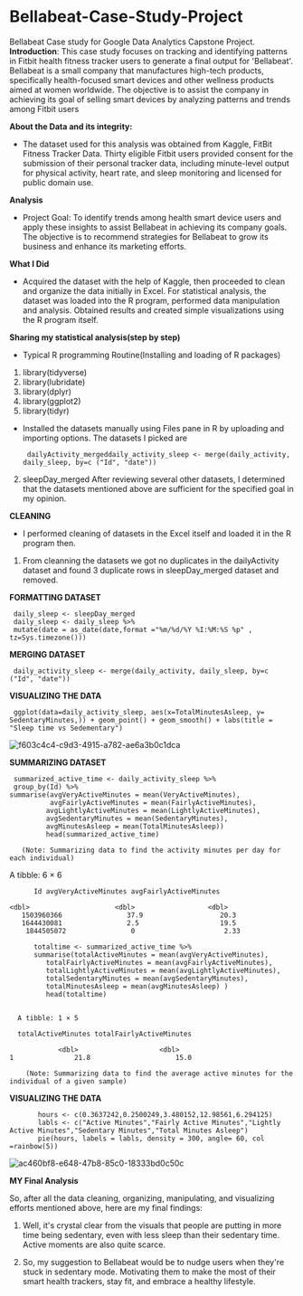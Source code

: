# Bellabeat-Case-Study-Project
Bellabeat Case study for Google Data Analytics Capstone Project.
 **Introduction**:
 This case study focuses on tracking and identifying patterns in Fitbit health fitness tracker users to generate a final output for 'Bellabeat'. Bellabeat is a small company that manufactures high-tech products, specifically health-focused smart devices and other wellness products aimed at women worldwide. The objective is to assist the company in achieving its goal of selling smart devices by analyzing patterns and trends among Fitbit users
 
 
 **About the Data and its integrity:**
 * The dataset used for this analysis was obtained from Kaggle, FitBit Fitness Tracker Data. Thirty eligible Fitbit users provided consent for the submission of their personal tracker data, including minute-level output for physical activity, heart rate, and sleep monitoring and licensed for public domain use.
 
 **Analysis**
 * Project Goal: To identify trends among health smart device users and apply these insights to assist Bellabeat in achieving its company goals. The objective is to recommend strategies for Bellabeat to grow its business and enhance its marketing efforts.
 
 **What I Did**
 * Acquired the dataset with the help of Kaggle, then proceeded to clean and organize the data initially in Excel. For statistical analysis, the dataset was loaded into the R program, performed data manipulation and analysis. Obtained results and created simple visualizations using the R program itself.
 
 **Sharing my statistical analysis(step by step)** 
 * Typical R programming Routine(Installing and loading of R packages)
 
 1. library(tidyverse)
 2. library(lubridate)
 3. library(dplyr)
 4. library(ggplot2)
 5. library(tidyr)
 
 * Installed the datasets manually using Files pane in R by uploading and importing options.
  The datasets I picked are
  
        dailyActivity_mergeddaily_activity_sleep <- merge(daily_activity, daily_sleep, by=c ("Id", "date"))
 
 2. sleepDay_merged
  After reviewing several other datasets, I determined that the datasets mentioned above are sufficient for the specified goal in my opinion.
 
 **CLEANING**
  * I performed cleaning of datasets in the Excel itself and loaded it in the R program then. 
  
 1. From cleanning the datasets we got no duplicates in the dailyActivity dataset and found 3 duplicate rows in sleepDay_merged dataset and removed.
 
 **FORMATTING DATASET**
    
     daily_sleep <- sleepDay_merged
     daily_sleep <- daily_sleep %>%
     mutate(date = as_date(date,format ="%m/%d/%Y %I:%M:%S %p" , tz=Sys.timezone()))
    
 **MERGING DATASET**
 
     daily_activity_sleep <- merge(daily_activity, daily_sleep, by=c ("Id", "date"))
 
 **VISUALIZING THE DATA** 
 
     ggplot(data=daily_activity_sleep, aes(x=TotalMinutesAsleep, y= SedentaryMinutes,)) + geom_point() + geom_smooth() + labs(title = "Sleep time vs Sedementary")
 
  ![f603c4c4-c9d3-4915-a782-ae6a3b0c1dca](https://github.com/newbieyosia/Bellabeat-Case-Study-Project/assets/156952765/41d35645-e1b1-4845-912e-9a38f75508b1)

  **SUMMARIZING DATASET**
 
     summarized_active_time <- daily_activity_sleep %>%
     group_by(Id) %>%
    summarise(avgVeryActiveMinutes = mean(VeryActiveMinutes),
              avgFairlyActiveMinutes = mean(FairlyActiveMinutes),
             avgLightlyActiveMinutes = mean(LightlyActiveMinutes),
             avgSedentaryMinutes = mean(SedentaryMinutes),
             avgMinutesAsleep = mean(TotalMinutesAsleep))
             head(summarized_active_time)

       (Note: Summarizing data to find the activity minutes per day for each individual) 
       
  A tibble: 6 × 6
  
          Id avgVeryActiveMinutes avgFairlyActiveMinutes
          
    <dbl>                     <dbl>                  <dbl>  
       1503960366                37.9                   20.3  
       1644430081                2.5                    19.5  
        1844505072                0                      2.33 
         
          totaltime <- summarized_active_time %>%
          summarise(totalActiveMinutes = mean(avgVeryActiveMinutes),
             totalFairlyActiveMinutes = mean(avgFairlyActiveMinutes),
             totalLightlyActiveMinutes = mean(avgLightlyActiveMinutes),
             totalSedentaryMinutes = mean(avgSedentaryMinutes),
             totalMinutesAsleep = mean(avgMinutesAsleep) ) 
             head(totaltime)

             
      A tibble: 1 × 5
      
      totalActiveMinutes totalFairlyActiveMinutes
      
                <dbl>                    <dbl>
    1               21.8                     15.0
 
        (Note: Summarizing data to find the average active minutes for the individual of a given sample)
                    
     
 **VISUALIZING THE DATA**    
                    
           hours <- c(0.3637242,0.2500249,3.480152,12.98561,6.294125) 
           labls <- c("Active Minutes","Fairly Active Minutes","Lightly Active Minutes","Sedentary Minutes","Total Minutes Asleep")
           pie(hours, labels = labls, density = 300, angle= 60, col =rainbow(5))
     
             
  ![ac460bf8-e648-47b8-85c0-18333bd0c50c](https://github.com/newbieyosia/Bellabeat-Case-Study-Project/assets/156952765/406469da-3f70-42d5-9384-132a5c481b68)

 

 **MY Final Analysis**
 
  So, after all the data cleaning, organizing, manipulating, and visualizing efforts mentioned above, here are my final findings:
 
 1. Well, it's crystal clear from the visuals that people are putting in more time being sedentary, even with less sleep than their sedentary time. Active moments are also quite scarce.
 
  2. So, my suggestion to Bellabeat would be to nudge users when they're stuck in sedentary mode. Motivating them to make the most of their smart health trackers, stay fit, and embrace a healthy lifestyle.
